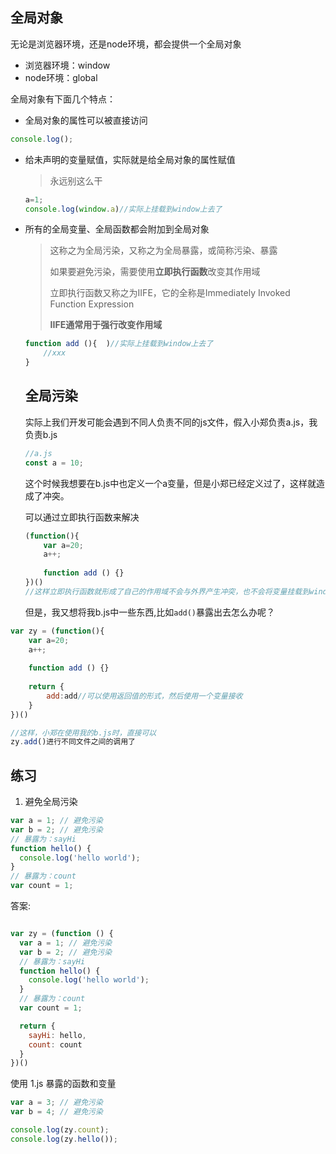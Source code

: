 ## 全局对象

无论是浏览器环境，还是node环境，都会提供一个全局对象

- 浏览器环境：window
- node环境：global

全局对象有下面几个特点：

- 全局对象的属性可以被直接访问

```js
console.log();
```

- 给未声明的变量赋值，实际就是给全局对象的属性赋值

  > 永远别这么干

  ```js
  a=1;
  console.log(window.a)//实际上挂载到window上去了
  ```

- 所有的全局变量、全局函数都会附加到全局对象

  > 这称之为全局污染，又称之为全局暴露，或简称污染、暴露
  >
  > 如果要避免污染，需要使用**立即执行函数**改变其作用域
  >
  > 立即执行函数又称之为IIFE，它的全称是Immediately Invoked Function Expression
  >
  > **IIFE通常用于强行改变作用域**

  ```js
  function add (){	)//实际上挂载到window上去了
      //xxx
  }
  ```

  ## 全局污染

  实际上我们开发可能会遇到不同人负责不同的js文件，假入小郑负责a.js，我负责b.js

  ```js
  //a.js
  const a = 10;
  ```

  这个时候我想要在b.js中也定义一个a变量，但是小郑已经定义过了，这样就造成了冲突。

  可以通过立即执行函数来解决

  ```js
  (function(){
      var a=20;
      a++;
      
      function add () {}
  })()
  //这样立即执行函数就形成了自己的作用域不会与外界产生冲突，也不会将变量挂载到window上，避免了全局污染。
  ```

  但是，我又想将我b.js中一些东西,比如`add()`暴露出去怎么办呢？

```js
var zy = (function(){
    var a=20;
    a++;
    
    function add () {}
    
    return {
        add:add//可以使用返回值的形式，然后使用一个变量接收
    }
})()

//这样，小郑在使用我的b.js时，直接可以
zy.add()进行不同文件之间的调用了
```



## 练习

1. 避免全局污染

```js
var a = 1; // 避免污染
var b = 2; // 避免污染
// 暴露为：sayHi
function hello() {
  console.log('hello world');
}
// 暴露为：count
var count = 1;
```

答案:

```js

var zy = (function () {
  var a = 1; // 避免污染
  var b = 2; // 避免污染
  // 暴露为：sayHi
  function hello() {
    console.log('hello world');
  }
  // 暴露为：count
  var count = 1;

  return {
    sayHi: hello,
    count: count
  }
})()
```

 使用 1.js 暴露的函数和变量

```js
var a = 3; // 避免污染
var b = 4; // 避免污染

console.log(zy.count);
console.log(zy.hello());
```



